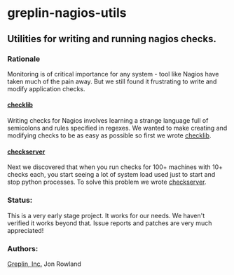 greplin-nagios-utils
====================

Utilities for writing and running nagios checks.
------------------------------------------------

### Rationale

Monitoring is of critical importance for any system - tool like Nagios have taken much of the pain away.  But we still found it
frustrating to write and modify application checks.

#### [checklib](/Greplin/greplin-nagios-utils/tree/master/checklib)

Writing checks for Nagios involves learning a strange language full of semicolons and rules specified in regexes.  We
wanted to make creating and modifying checks to be as easy as possible so first we wrote [checklib](/Greplin/greplin-nagios-utils/tree/master/checklib).

#### [checkserver](/Greplin/greplin-nagios-utils/tree/master/checkserver)

Next we discovered that when you run checks for 100+ machines with 10+ checks each, you start seeing a lot of system load
used just to start and stop python processes.  To solve this problem we wrote [checkserver](/Greplin/greplin-nagios-utils/tree/master/checkserver).

### Status:

This is a very early stage project.  It works for our needs.  We haven't verified it works beyond that.  Issue reports
and patches are very much appreciated!

### Authors:

[Greplin, Inc.](http://www.greplin.com)
Jon Rowland
